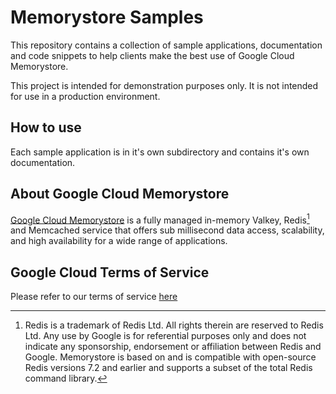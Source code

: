 # Memorystore Samples
This repository contains a collection of sample applications, documentation and code snippets to help clients make the best use of Google Cloud Memorystore.

This project is intended for demonstration purposes only. It is not
intended for use in a production environment.

## How to use
Each sample application is in it's own subdirectory and contains it's own documentation.

## About Google Cloud Memorystore
[Google Cloud Memorystore](https://cloud.google.com/memorystore) is a fully managed in-memory Valkey, Redis[^redis] and Memcached service that offers sub millisecond data access, scalability, and high availability for a wide range of applications. 

## Google Cloud Terms of Service
Please refer to our terms of service [here](https://cloud.google.com/terms/service-terms)

[^redis]: Redis is a trademark of Redis Ltd. All rights therein are reserved to Redis Ltd. Any use by Google is for referential purposes only and does not indicate any sponsorship, endorsement or affiliation between Redis and Google. Memorystore is based on and is compatible with open-source Redis versions 7.2 and earlier and supports a subset of the total Redis command library.
